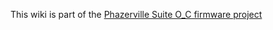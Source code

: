 This wiki is part of the [Phazerville Suite O_C firmware project](https://github.com/djphazer/O_C-Phazerville)